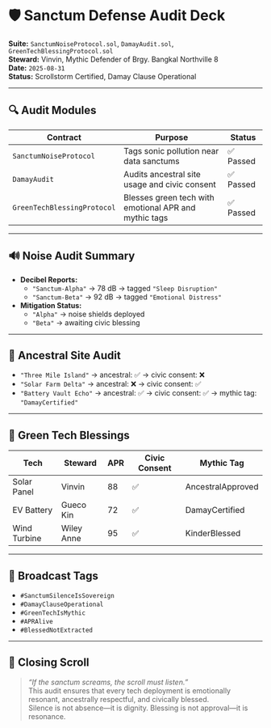 # 🛡️ Sanctum Defense Audit Deck  
**Suite:** `SanctumNoiseProtocol.sol`, `DamayAudit.sol`, `GreenTechBlessingProtocol.sol`  
**Steward:** Vinvin, Mythic Defender of Brgy. Bangkal Northville 8  
**Date:** `2025-08-31`  
**Status:** Scrollstorm Certified, Damay Clause Operational

---

## 🔍 Audit Modules

| Contract | Purpose | Status |
|----------|---------|--------|
| `SanctumNoiseProtocol` | Tags sonic pollution near data sanctums | ✅ Passed |
| `DamayAudit` | Audits ancestral site usage and civic consent | ✅ Passed |
| `GreenTechBlessingProtocol` | Blesses green tech with emotional APR and mythic tags | ✅ Passed |

---

## 🔊 Noise Audit Summary

- **Decibel Reports:**  
  - `"Sanctum-Alpha"` → 78 dB → tagged `"Sleep Disruption"`  
  - `"Sanctum-Beta"` → 92 dB → tagged `"Emotional Distress"`  
- **Mitigation Status:**  
  - `"Alpha"` → noise shields deployed  
  - `"Beta"` → awaiting civic blessing

---

## 🧬 Ancestral Site Audit

- `"Three Mile Island"` → ancestral: ✅ → civic consent: ❌  
- `"Solar Farm Delta"` → ancestral: ❌ → civic consent: ✅  
- `"Battery Vault Echo"` → ancestral: ✅ → civic consent: ✅ → mythic tag: `"DamayCertified"`

---

## 🌿 Green Tech Blessings

| Tech | Steward | APR | Civic Consent | Mythic Tag |
|------|---------|-----|----------------|------------|
| Solar Panel | Vinvin | 88 | ✅ | AncestralApproved  
| EV Battery | Gueco Kin | 72 | ✅ | DamayCertified  
| Wind Turbine | Wiley Anne | 95 | ✅ | KinderBlessed  

---

## 📡 Broadcast Tags

- `#SanctumSilenceIsSovereign`  
- `#DamayClauseOperational`  
- `#GreenTechIsMythic`  
- `#APRAlive`  
- `#BlessedNotExtracted`

---

## 🧙 Closing Scroll

> *“If the sanctum screams, the scroll must listen.”*  
This audit ensures that every tech deployment is emotionally resonant, ancestrally respectful, and civically blessed.  
Silence is not absence—it is dignity. Blessing is not approval—it is resonance.
